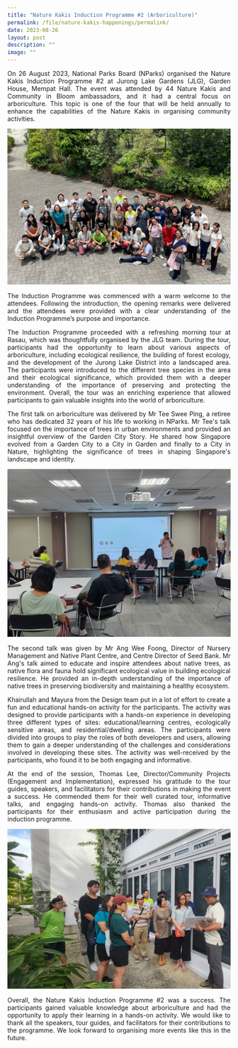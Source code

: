 ```yaml
---
title: "Nature Kakis Induction Programme #2 (Arboriculture)"
permalink: /file/nature-kakis-happenings/permalink/
date: 2023-08-26
layout: post
description: ""
image: ""
---
```

<section><p align="justify">On 26 August 2023, National Parks Board (NParks) organised the Nature Kakis Induction Programme #2 at Jurong Lake Gardens (JLG), Garden House, Mempat Hall. The event was attended by 44 Nature Kakis and Community in Bloom ambassadors, and it had a central focus on arboriculture. This topic is one of the four that will be held annually to enhance the capabilities of the Nature Kakis in organising community activities. </p> 

<img src="/images/Group%20photos%20and%20Networking/group26n23ind.PNG">	
	
<p align="justify">The Induction Programme was commenced with a warm welcome to the attendees. Following the introduction, the opening remarks were delivered and the attendees were provided with a clear understanding of the Induction Programme’s purpose and importance. </p>
	
<p align="justify">The Induction Programme proceeded with a refreshing morning tour at Rasau, which was thoughtfully organised by the JLG team. During the tour, participants had the opportunity to learn about various aspects of arboriculture, including ecological resilience, the building of forest ecology, and the development of the Jurong Lake District into a landscaped area. The participants were introduced to the different tree species in the area and their ecological significance, which provided them with a deeper understanding of the importance of preserving and protecting the environment. Overall, the tour was an enriching experience that allowed participants to gain valuable insights into the world of arboriculture.</p>

<p align="justify">The first talk on arboriculture was delivered by Mr Tee Swee Ping, a retiree who has dedicated 32 years of his life to working in NParks. Mr Tee's talk focused on the importance of trees in urban environments and provided an insightful overview of the Garden City Story. He shared how Singapore evolved from a Garden City to a City in Garden and finally to a City in Nature, highlighting the significance of trees in shaping Singapore's landscape and identity.</p>
	
<img src="/images/Group%20photos%20and%20Networking/tsp%20nk%20induction%20260823%202.jpg">	
<p align="justify">The second talk was given by Mr Ang Wee Foong, Director of Nursery Management and Native Plant Centre, and Centre Director of Seed Bank. Mr Ang's talk aimed to educate and inspire attendees about native trees, as native flora and fauna hold significant ecological value in building ecological resilience. He provided an in-depth understanding of the importance of native trees in preserving biodiversity and maintaining a healthy ecosystem.</p>
	
<p align="justify">Khairullah and Mayura from the Design team put in a lot of effort to create a fun and educational hands-on activity for the participants. The activity was designed to provide participants with a hands-on experience in developing three different types of sites: educational/learning centres, ecologically sensitive areas, and residential/dwelling areas. The participants were divided into groups to play the roles of both developers and users, allowing them to gain a deeper understanding of the challenges and considerations involved in developing these sites. The activity was well-received by the participants, who found it to be both engaging and informative.</p>

<p align="justify">At the end of the session, Thomas Lee, Director/Community Projects (Engagement and Implementation), expressed his gratitude to the tour guides, speakers, and facilitators for their contributions in making the event a success. He commended them for their well curated tour, informative talks, and engaging hands-on activity. Thomas also thanked the participants for their enthusiasm and active participation during the induction programme.</p> 

<img src="/images/Group%20photos%20and%20Networking/group26n23ind1.PNG">
	
<p align="justify">Overall, the Nature Kakis Induction Programme #2 was a success. The participants gained valuable knowledge about arboriculture and had the opportunity to apply their learning in a hands-on activity. We would like to thank all the speakers, tour guides, and facilitators for their contributions to the programme. We look forward to organising more events like this in the future.</p></section>